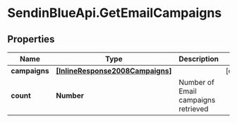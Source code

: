 # SendinBlueApi.GetEmailCampaigns

## Properties
Name | Type | Description | Notes
------------ | ------------- | ------------- | -------------
**campaigns** | [**[InlineResponse2008Campaigns]**](InlineResponse2008Campaigns.md) |  | [optional] 
**count** | **Number** | Number of Email campaigns retrieved | 


